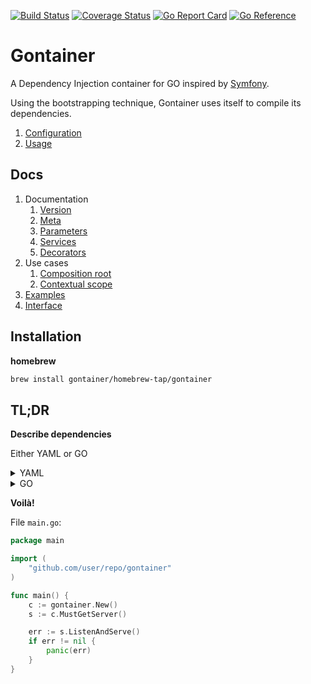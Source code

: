 [![Build Status](https://github.com/gontainer/gontainer/actions/workflows/tests.yaml/badge.svg?branch=main)](https://github.com/gontainer/gontainer/actions?query=workflow%3ATests)
[![Coverage Status](https://coveralls.io/repos/github/gontainer/gontainer/badge.svg?branch=main)](https://coveralls.io/github/gontainer/gontainer?branch=main)
[![Go Report Card](https://goreportcard.com/badge/github.com/gontainer/gontainer)](https://goreportcard.com/report/github.com/gontainer/gontainer)
[![Go Reference](https://pkg.go.dev/badge/github.com/gontainer/gontainer.svg)](https://pkg.go.dev/github.com/gontainer/gontainer)

# Gontainer

A Dependency Injection container for GO inspired by [Symfony](https://symfony.com/doc/current/components/dependency_injection.html).

Using the bootstrapping technique, Gontainer uses itself to compile its dependencies.
1. [Configuration](gontainer)
2. [Usage](internal/cmd/runner_builder.go)

## Docs

1. Documentation
   1. [Version](docs/VERSION.md)
   2. [Meta](docs/META.md)
   3. [Parameters](docs/PARAMETERS.md)
   4. [Services](docs/SERVICES.md)
   5. [Decorators](docs/DECORATORS.md)
2. Use cases
   1. [Composition root](docs/COMPOSITION_ROOT.md)
   2. [Contextual scope](docs/CONTEXTUAL_SCOPE.md)
3. [Examples](examples)
4. [Interface](docs/INTERFACE.md)

## Installation

**homebrew**

```bash
brew install gontainer/homebrew-tap/gontainer
```

## TL;DR

**Describe dependencies**

Either YAML or GO

<details>
  <summary>YAML</summary>

File `gontainer/gontainer.yaml`:

```yaml
meta:
  pkg: "gontainer"
  constructor: "New"
  imports:
     mypkg: "github.com/user/repo/pkg"

parameters:
  appPort: '%envInt("APP_PORT", 9090)%' # get the port from the ENV variable if it exists, otherwise, use the default one

services:
  endpointHelloWorld:
    constructor: "mypkg.NewHelloWorld"

  serveMux:
    constructor: '"net/http".NewServeMux'                       # serveMux := http.NewServerMux()
    calls:                                                      #
      - [ "Handle", [ "/hello-world", "@endpointHelloWorld" ] ] # serveMux.Handle("/hello-world", gontainer.Get("endpointHelloWorld"))

  server:
    getter: "GetServer"           # func (*gontainer) GetServer() (*http.Server, error) { ... }
    must_getter: true             # func (*gontainer) MustGetServer() *http.Server { ... }
    type: '*"net/http".Server'    # 
    value: '&"net/http".Server{}' # server := &http.Server{}
    fields:                       #
      Addr: ":%appPort%"          # server.Addr = ":" + gontainer.GetParam("appPort")
      Handler: "@serveMux"        # server.Handler = gontainer.Get("serverMux")
```

**Compile it**

```bash
gontainer build -i gontainer/gontainer.yaml -o gontainer/container.go

# it can read multiple configuration files, e.g.
# gontainer build -i gontainer/gontainer.yaml -i gontainer/dev/\*.yaml -o gontainer/container.go
```
</details>

<details>
<summary>GO</summary>

File `gontainer/gontainer.go`:

```go
package gontainer

import (
   "net/http"
   "os"

   "github.com/gontainer/gontainer-helpers/container"
   "github.com/user/repo/pkg"
)

type gontainer struct {
   *container.SuperContainer
}

func (g *gontainer) MustGetServer() (r *http.Server) {
   err := g.CopyServiceTo("server", &r)
   if err != nil {
      panic(err)
   }
   return
}

func New() *gontainer {
   sc := &gontainer{
      SuperContainer: container.NewSuperContainer(),
   }

   sc.OverrideParam("serverAddr", container.NewDependencyProvider(func() string {
      if v, ok := os.LookupEnv("APP_PORT"); ok {
         return ":" + v
      }
      return ":9090"
   }))

   endpointHelloWorld := container.NewService()
   endpointHelloWorld.SetConstructor(pkg.NewHelloWorld)
   sc.OverrideService("endpointHelloWorld", endpointHelloWorld)

   serveMux := container.NewService()
   serveMux.SetConstructor(http.NewServeMux)
   serveMux.AppendCall("Handle", container.NewDependencyService("endpointHelloWorld"))
   sc.OverrideService("serveMux", serveMux)

   server := container.NewService()
   server.SetConstructor(func() *http.Server {
      return &http.Server{}
   })
   server.SetField("Addr", container.NewDependencyProvider(func() (interface{}, error) {
      return sc.GetParam("serverAddr")
   }))
   server.SetField("Handler", container.NewDependencyService("serveMux"))
   sc.OverrideService("server", server)

   return sc
}

```
</details>

**Voilà!**

File `main.go`:

```go
package main

import (
	"github.com/user/repo/gontainer"
)

func main() {
	c := gontainer.New()
	s := c.MustGetServer()

	err := s.ListenAndServe()
	if err != nil {
		panic(err)
	}
}
```
